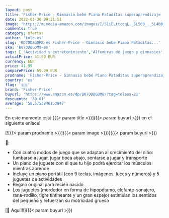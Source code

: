 ```yaml
---
layout: post
title: 'Fisher-Price - Gimnasio bebé Piano Pataditas superaprendizaje -  Mattel FWT12 '
date: 2022-03-30 09:21:51
image: 'https://m.media-amazon.com/images/I/51iELttccqL._SL500_._SL400_.jpg'
comments: true
category: ofertas
author: 'tole.es'
slug: 'B07DDBGDM8-es Fisher-Price - Gimnasio bebé Piano Pataditas...'
sku: 'B07DDBGDM8-es'
tags: [ 'Actividad y entretenimiento','Alfombras de juego y gimnasios','Bebé','bebé','fisher-price', ]
actualPrice: 41.99 EUR
currency: EUR
price: 41.99
comparePrice: 59.99 EUR
prodname: 'Fisher-Price - Gimnasio bebé Piano Pataditas superaprendizaje -  Mattel FWT12 '
country: 'es'
flag: '🇪🇸'
brand: 'Fisher-Price'
buyurl: 'https://www.amazon.es/dp/B07DDBGDM8/?tag=tolees-21'
descuento: '30.01'
average: '50.6753846153847'
---
```


En este momento está [{{< param title >}}]({{< param buyurl >}}) en el siguiente enlace!

[![{{< param prodname >}}]({{< param image >}})]({{< param buyurl >}})

🔎:

- Con cuatro modos de juego que se adaptan al crecimiento del niño: tumbarse a jugar, jugar boca abajo, sentarse a jugar y transporte
- Un piano de juguete con el que tu hijo podrá ejercitar los músculos mientras aprende
- Incluye un piano portátil (con 9 teclas, imágenes, luces y números) y 5 juguetes de actividades
- Regalo original para recién nacido
- Los juguetes (mordedor en forma de hipopótamo, elefante-sonajero, rana-rodillo, tigre tintineante y un gran espejo) estimulan los sentidos del pequeño y refuerzan su motricidad gruesa

[🛒 Aquí!!!]({{< param buyurl >}})
